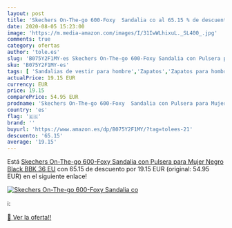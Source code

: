 ```yaml
---
layout: post
title: 'Skechers On-The-go 600-Foxy  Sandalia co al 65.15 % de descuento'
date: 2020-08-05 15:23:00
image: 'https://m.media-amazon.com/images/I/31IwWLhixuL._SL400_.jpg'
comments: true
category: ofertas
author: 'tole.es'
slug: 'B075Y2F1MY-es Skechers On-The-go 600-Foxy Sandalia con Pulsera para...'
sku: 'B075Y2F1MY-es'
tags: [ 'Sandalias de vestir para hombre','Zapatos','Zapatos para hombre','Zapatos y complementos','sandalia', ]
actualPrice: 19.15 EUR
currency: EUR
price: 19.15
comparePrice: 54.95 EUR
prodname: 'Skechers On-The-go 600-Foxy  Sandalia con Pulsera para Mujer  Negro  Black BBK   36 EU'
country: 'es'
flag: '🇪🇸'
brand: ''
buyurl: 'https://www.amazon.es/dp/B075Y2F1MY/?tag=tolees-21'
descuento: '65.15'
average: '19.15'
---
```


Está [Skechers On-The-go 600-Foxy  Sandalia con Pulsera para Mujer  Negro  Black BBK   36 EU](https://www.amazon.es/dp/B075Y2F1MY/?tag=tolees-21) con 65.15 de descuento por 19.15 EUR (original: 54.95 EUR) en el siguiente enlace!

[![Skechers On-The-go 600-Foxy  Sandalia co](https://m.media-amazon.com/images/I/31IwWLhixuL._SL400_.jpg)](https://www.amazon.es/dp/B075Y2F1MY/?tag=tolees-21)

ℹ️:


[🛒 Ver la oferta!!](https://www.amazon.es/dp/B075Y2F1MY/?tag=tolees-21)
